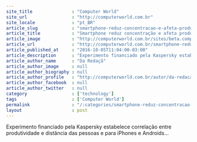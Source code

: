 ```yaml
---
site_title               : "Computer World"
site_url                 : "http://computerworld.com.br"
site_locale              : "pt_BR"
article_slug             : "smartphone-reduz-concentracao-e-afeta-produtividade-atesta-pesquisa"
article_title            : "Smartphone reduz concentração e afeta produtividade, atesta pesquisa"
article_image            : "http://computerworld.com.br/sites/beta.computerworld.com.br/files/news_articles/smartphone_distracao.jpg"
article_url              : "http://computerworld.com.br/smartphone-reduz-concentracao-e-afeta-produtividade-atesta-pesquisa"
article_published_at     : "2016-10-05T11:04:00-03:00"
article_description      : "Experimento financiado pela Kaspersky estabelece correlação entre produtividade e distância das pessoas e para iPhones e Androids..."
article_author_name      : "Da Redaçã"
article_author_image     : null
article_author_biography : null
article_author_profile   : "http://computerworld.com.br/autor/da-redacao"
article_author_facebook  : null
article_author_twitter   : null
category                 : ['technology']
tags                     : ['Computer World']
permalink                : "/:categories/smartphone-reduz-concentracao-e-afeta-produtividade-atesta-pesquisa/"
layout                   : post
---
```


Experimento financiado pela Kaspersky estabelece correlação entre produtividade e distância das pessoas e para iPhones e Androids...
